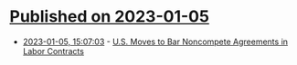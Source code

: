 # [Published on 2023-01-05](index.md)

* [2023-01-05, 15:07:03](https://news.ycombinator.com/item?id=34260577) - [U.S. Moves to Bar Noncompete Agreements in Labor Contracts](https://www.nytimes.com/2023/01/05/business/economy/ftc-noncompete.html)
